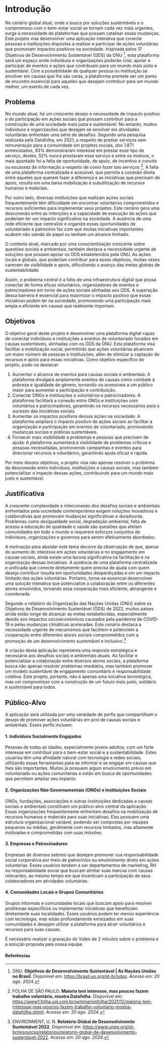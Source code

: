 # Introdução

No cenário global atual, onde a busca por soluções sustentáveis e o compromisso com o bem-estar social se tornam cada vez mais urgentes, surge a necessidade de plataformas que possam catalisar essas mudanças. Este projeto visa desenvolver uma aplicação interativa que conecte pessoas e instituições dispostas a realizar e participar de ações voluntárias que promovam impactos positivos na sociedade. Inspirada pelos 17 Objetivos de Desenvolvimento Sustentável (ODS) da ONU [^1], esta plataforma será um espaço onde indivíduos e organizações poderão criar, apoiar e participar de eventos e ações que contribuam para um mundo mais justo e sustentável. Com a possibilidade de qualquer pessoa ou instituição se envolver em causas que lhe são caras, a plataforma promete ser um ponto de encontro essencial para aqueles que desejam contribuir para um mundo melhor, um evento de cada vez. 

## Problema

No mundo atual, há um crescente desejo e necessidade de impacto positivo e de participação em ações sociais que possam contribuir para a construção de uma sociedade mais justa e sustentável. No entanto, muitos indivíduos e organizações que desejam se envolver em atividades voluntárias enfrentam uma série de desafios. Segundo uma pesquisa realizada pela Datafolha, em 2021, a respeito de prestar serviços sem remuneração para a comunidade em projetos sociais, dos 1.871 entrevistados, 83% demonstraram interesse em prestar esse tipo de serviço, destes, 52% nunca prestaram esse serviço e entre os motivos, o mais apontado foi a falta de oportunidade, de apoio, de incentivo e convite ou escassez de informação a respeito de como fazer tais serviços [^2]. A falta de uma plataforma centralizada e acessível, que permita a conexão direta entre aqueles que querem fazer a diferença e as iniciativas que precisam de apoio, resulta em uma baixa mobilização e subutilização de recursos humanos e materiais.

Por outro lado, diversas instituições que realizam ações sociais frequentemente têm dificuldade em encontrar voluntários comprometidos e recursos suficientes para implementar seus projetos. Este cenário gera uma desconexão entre as intenções e a capacidade de execução de ações que poderiam ter um impacto significativo na sociedade. A ausência de uma rede eficiente que centralize e organize essas oportunidades de voluntariado e patrocínio faz com que muitas iniciativas importantes acabem não saindo do papel ou tenham um alcance limitado.

O contexto atual, marcado por uma conscientização crescente sobre questões sociais e ambientais, também destaca a necessidade urgente de soluções que possam apoiar os ODS estabelecidos pela ONU. As ações locais e globais, que poderiam contribuir para esses objetivos, muitas vezes carecem de visibilidade e apoio, dificultando o avanço das metas globais de sustentabilidade.

Assim, o problema central é a falta de uma infraestrutura digital que possa conectar de forma eficaz voluntários, organizadores de eventos e patrocinadores em torno de ações sociais alinhadas aos ODS. A superação dessa barreira é essencial para maximizar o impacto positivo que essas iniciativas podem ter na sociedade, promovendo uma participação mais ampla e eficiente em causas que realmente importam.

## Objetivos

O objetivo geral deste projeto é desenvolver uma plataforma digital capaz de conectar indivíduos e instituições a eventos de voluntariado focados em causas sustentáveis, alinhadas com os ODS da ONU. Esta plataforma visa facilitar a mobilização social, permitindo que ações voluntárias alcancem um maior número de pessoas e instituições, além de otimizar a captação de recursos e apoio para essas iniciativas. Como objetivo especifico do projeto, pode-se destacar:

1.	Aumentar o alcance de eventos para causas sociais e ambientais: A plataforma divulgará amplamente eventos de causas como combate à pobreza e igualdade de gênero, tornando-os acessíveis a um público maior para aumentar a participação e contribuição.
2.	Conectar ONGs e instituições a voluntários e patrocinadores: A plataforma facilitará a conexão entre ONGs e instituições com voluntários e patrocinadores, garantindo os recursos necessários para o sucesso das iniciativas sociais.
3.	Aumentar os impactos positivos dessas ações na sociedade: A plataforma ampliará o impacto positivo de ações sociais ao facilitar a organização e participação em eventos de voluntariado, promovendo mudanças sociais e práticas sustentáveis.
4.	Fornecer mais visibilidade a problemas e pessoas que precisam de ajuda: A plataforma aumentará a visibilidade de problemas críticos e pessoas necessitadas, promovendo campanhas e eventos para direcionar recursos e voluntários, garantindo ajuda eficaz e rápida.

Por meio desses objetivos, o projeto visa não apenas resolver o problema da desconexão entre indivíduos, instituições e causas sociais, mas também potencializar o impacto dessas ações, contribuindo para um mundo mais justo e sustentável.

## Justificativa

A crescente complexidade e interconexão dos desafios sociais e ambientais enfrentados pela sociedade contemporânea exigem soluções inovadoras e colaborativas que promovam mudanças significativas e duradouras. Problemas como desigualdade social, degradação ambiental, falta de acesso a educação de qualidade e saúde são questões que afetam comunidades em todo o mundo e requerem esforços conjuntos de indivíduos, organizações e governos para serem efetivamente abordados.

A motivação para abordar este tema decorre da observação de que, apesar do aumento do interesse em ações voluntárias e no engajamento em causas sociais, ainda existe uma lacuna significativa na facilitação e na organização dessas iniciativas. A ausência de uma plataforma centralizada e unificada que conecte diretamente quem precisa de ajuda com quem deseja contribuir resulta em oportunidades desperdiçadas e em um impacto limitado das ações voluntárias. Portanto, torna-se essencial desenvolver uma solução interativa que potencialize a colaboração entre os diferentes atores envolvidos, tornando essa cooperação mais eficiente, abrangente e coordenada.

Segundo o relatório da Organização das Nações Unidas (ONU) sobre os Objetivos de Desenvolvimento Sustentável (ODS) de 2022, muitos países ainda estão longe de alcançar as metas estabelecidas, especialmente devido aos impactos socioeconômicos causados pela pandemia de COVID-19 e pelas mudanças climáticas aceleradas. Este cenário destaca a necessidade urgente de mecanismos que facilitem e potenciem a cooperação entre diferentes atores sociais comprometidos com a promoção de um desenvolvimento sustentável e inclusivo.[^3]

A criação desta aplicação representa uma resposta estratégica e necessária aos desafios sociais e ambientais atuais. Ao facilitar e potencializar a colaboração entre diversos atores sociais, a plataforma busca não apenas resolver problemas imediatos, mas também promover um modelo sustentável de engajamento comunitário e responsabilidade coletiva. Este projeto, portanto, não é apenas uma iniciativa tecnológica, mas um compromisso com a construção de um futuro mais justo, solidário e sustentável para todos.

## Público-Alvo

A aplicação será utilizada por uma variedade de perfis que compartilham o desejo de promover ações voluntárias em prol de causas sociais e ambientais. Esses perfis incluem:

#### 1. Indivíduos Socialmente Engajados
Pessoas de todas as idades, especialmente jovens adultos, com um forte interesse em contribuir para o bem-estar social e a sustentabilidade. Estes usuários têm uma afinidade natural com tecnologia e redes sociais, utilizando essas ferramentas para se informar e se engajar em causas que lhes são importantes. Muitos já possuem algum envolvimento prévio em voluntariado ou ações comunitárias e estão em busca de oportunidades que permitam ampliar seu impacto.

#### 2. Organizações Não Governamentais (ONGs) e Instituições Sociais
ONGs, fundações, associações e outras instituições dedicadas a causas sociais e ambientais constituem um público-alvo central da aplicação. Essas organizações frequentemente enfrentam desafios na mobilização de recursos humanos e materiais para suas iniciativas. Elas possuem uma estrutura organizacional variável, podendo ser compostas por equipes pequenas ou médias, geralmente com recursos limitados, mas altamente motivadas e comprometidas com suas missões.

#### 3. Empresas e Patrocinadores
Empresas de diversos setores que desejam promover sua responsabilidade social corporativa por meio de patrocínios ou envolvimento direto em ações voluntárias. Esses usuários tendem a ser departamentos de marketing, RH ou responsabilidade social que buscam alinhar suas marcas com causas relevantes, ao mesmo tempo em que incentivam a participação de seus colaboradores em atividades voluntárias.

#### 4. Comunidades Locais e Grupos Comunitários
Grupos informais e comunidades locais que buscam apoio para resolver problemas específicos ou implementar iniciativas que beneficiem diretamente suas localidades. Esses usuários podem ter menos experiência com tecnologia, mas estão profundamente enraizados em suas comunidades e desejam utilizar a plataforma para atrair voluntários e recursos para suas causas.

É necessário realizar a gravação do Vídeo de 2 minutos sobre o problema e a solução proposta pela nossa equipe.

#### Referências
[^1]: ONU. **Objetivos de Desenvolvimento Sustentável | As Nações Unidas no Brasil**. Disponível em: <https://brasil.un.org/pt-br/sdgs>. *Acesso em: 20 ago. 2024*.

[^2]: FOLHA DE SÃO PAULO. **Maioria tem interesse, mas poucos fazem trabalho voluntário, mostra Datafolha**. Disponível em: <https://www1.folha.uol.com.br/seminariosfolha/2021/12/maioria-tem-interesse-mas-poucos-fazem-trabalho-voluntario-mostra-datafolha.shtml>. *Acesso em: 20 ago. 2024*.

[^3]: ENVIRONMENT, U. N. **Relatório Global de Desenvolvimento Sustentável 2022**. Disponível em: <https://www.unep.org/pt-br/resources/relatorios/relatorio-global-de-desenvolvimento-sustentavel-2022>. *Acesso em: 20 ago. 2024*.

